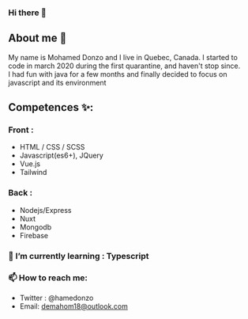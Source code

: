 ### Hi there 👋

## About me 💬

My name is Mohamed Donzo and I live in Quebec, Canada. I started to<br> 
code in march 2020 during the first quarantine, and haven't stop since.<br>
I had fun with java for a few months and finally decided to focus on <br>
javascript and its environment 

## Competences ✨:

### Front : 
 - HTML / CSS / SCSS
 - Javascript(es6+), JQuery
 - Vue.js
 - Tailwind

### Back :
 - Nodejs/Express
 - Nuxt
 - Mongodb
 - Firebase

### 🌱 I’m currently learning :  Typescript


### 📫 How to reach me:
 - Twitter : @hamedonzo
 - Email: demahom18@outlook.com



<!--
**demahom18/demahom18** is a ✨ _special_ ✨ repository because its `README.md` (this file) appears on your GitHub profile.

Here are some ideas to get you started:

- 🔭 I’m currently working on ...
- 🌱 I’m currently learning ...
- 👯 I’m looking to collaborate on ...
- 🤔 I’m looking for help with ...
- 💬 Ask me about ...
- 📫 How to reach me: ...
- 😄 Pronouns: ...
- ⚡ Fun fact: ...
-->
